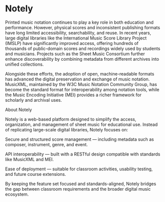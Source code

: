 # Notely
Printed music notation continues to play a key role in both education and performance. However, physical scores and inconsistent publishing formats have long limited accessibility, searchability, and reuse. In recent years, large digital libraries like the International Music Score Library Project (IMSLP) have significantly improved access, offering hundreds of thousands of public-domain scores and recordings widely used by students and musicians. Projects such as the Sheet Music Consortium further enhance discoverability by combining metadata from different archives into unified collections.

Alongside these efforts, the adoption of open, machine-readable formats has advanced the digital preservation and exchange of music notation. MusicXML, maintained by the W3C Music Notation Community Group, has become the standard format for interoperability among notation tools, while the Music Encoding Initiative (MEI) provides a richer framework for scholarly and archival uses.

About Notely

Notely is a web-based platform designed to simplify the access, organization, and management of sheet music for educational use. Instead of replicating large-scale digital libraries, Notely focuses on:

Secure and structured score management — including metadata such as composer, instrument, genre, and event.

API interoperability — built with a RESTful design compatible with standards like MusicXML and MEI.

Ease of deployment — suitable for classroom activities, usability testing, and future course extensions.

By keeping the feature set focused and standards-aligned, Notely bridges the gap between classroom requirements and the broader digital music ecosystem.
